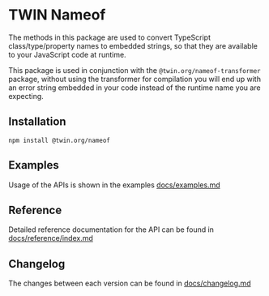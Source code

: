 # TWIN Nameof

The methods in this package are used to convert TypeScript class/type/property names to embedded strings, so that they are available to your JavaScript code at runtime.

This package is used in conjunction with the `@twin.org/nameof-transformer` package, without using the transformer for compilation you will end up with an error string embedded in your code instead of the runtime name you are expecting.

## Installation

```shell
npm install @twin.org/nameof
```

## Examples

Usage of the APIs is shown in the examples [docs/examples.md](docs/examples.md)

## Reference

Detailed reference documentation for the API can be found in [docs/reference/index.md](docs/reference/index.md)

## Changelog

The changes between each version can be found in [docs/changelog.md](docs/changelog.md)
